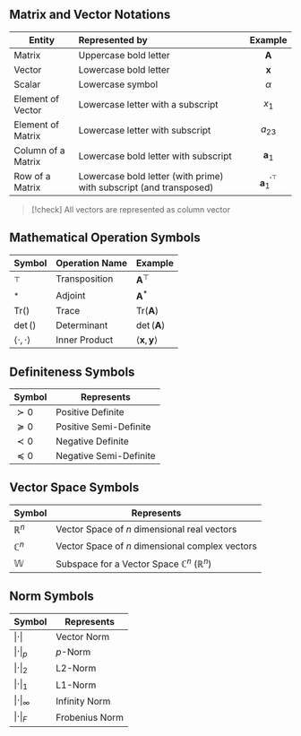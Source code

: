 
## Matrix and Vector Notations 

| Entity | Represented by | Example |
| ---- | :--- | :--: |
| Matrix | Uppercase bold letter | $\textbf{A}$ |
| Vector | Lowercase bold letter | $\mathbf{x}$ |
| Scalar | Lowercase symbol | $\alpha$ |
| Element of Vector | Lowercase letter with a subscript | $x_1$ |
| Element of Matrix | Lowercase letter with subscript | $a_{23}$ |
| Column of a Matrix | Lowercase bold letter with subscript | $\mathbf{a}_1$ |
| Row of a Matrix | Lowercase bold letter (with prime) with subscript (and transposed) | $\mathbf{a}^{\prime^{\top}}_{1}$ |

> [!check] All vectors are represented as column vector

## Mathematical Operation Symbols
| Symbol | Operation Name | Example |
| ---- | ---- | ---- |
| $^{\top}$ | Transposition | $\mathbf{A}^{\top}$ |
| $^{*}$ | Adjoint | $\mathbf{A}^{*}$ |
| Tr$()$ | Trace | Tr$(\mathbf{A})$ |
| $\det ()$ | Determinant | $\det(\mathbf{A})$ |
| $\langle \cdot , \cdot \rangle$ | Inner Product | $\langle \mathbf{x}, \mathbf{y} \rangle$ |

## Definiteness Symbols
| Symbol | Represents |
| ---- | ---- |
| $\succ 0$ | Positive Definite |
| $\succeq 0$  | Positive Semi-Definite |
| $\prec 0$  | Negative Definite |
| $\preceq 0$ | Negative Semi-Definite |
## Vector Space Symbols
| Symbol | Represents |
| ---- | ---- |
| $\mathbb{R}^{n}$ | Vector Space of $n$ dimensional real vectors |
| $\mathbb{C}^n$ | Vector  Space of $n$ dimensional complex vectors |
| $\mathbb{W}$ | Subspace for a Vector Space $\mathbb{C}^n$ ($\mathbb{R}^n$) |

## Norm Symbols

| Symbol            | Represents     |
| ----------------- | -------------- |
| $\|\cdot \|$      | Vector Norm    |
| $\|\cdot\|_p$     | $p$-Norm       |
| $\| \cdot \|_2$   | L2-Norm        |
| $\| \cdot \|_1$   | L1-Norm        |
| $\| \cdot \|_\infty$                  | Infinity Norm               |
| $\| \cdot \|_{F}$ | Frobenius Norm |
